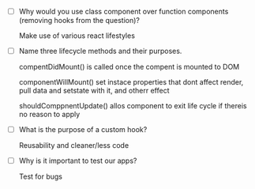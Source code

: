 - [ ] Why would you use class component over function components (removing hooks from the question)?

    Make use of various react lifestyles

- [ ] Name three lifecycle methods and their purposes.

    compentDidMount() is called once the compent is mounted to DOM

    componentWillMount() set instace properties that dont affect render, pull data and setstate with it, and otherr effect

    shouldComppnentUpdate() allos component to exit life cycle if thereis no reason to apply

- [ ] What is the purpose of a custom hook?

    Reusability and cleaner/less code

- [ ] Why is it important to test our apps?

    Test for bugs